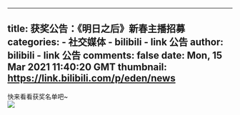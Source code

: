 
---
title: 获奖公告：《明日之后》新春主播招募
categories: 
    - 社交媒体
    - bilibili - link 公告
author: bilibili - link 公告
comments: false
date: Mon, 15 Mar 2021 11:40:20 GMT
thumbnail: https://link.bilibili.com/p/eden/news
---

<div>   
快来看看获奖名单吧~<br><img src="https://link.bilibili.com/p/eden/news" referrerpolicy="no-referrer">  
</div>
            